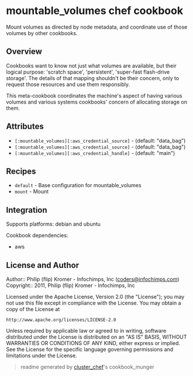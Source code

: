 # mountable_volumes chef cookbook

Mount volumes as directed by node metadata, and coordinate use of those volumes by other cookbooks.

## Overview

Cookbooks want to know not just what volumes are available, but their logical purpose: 'scratch space', 'persistent', 'super-fast flash-drive storage'. The details of that mapping shouldn't be their concern, only to request those resources and use them responsibly.

This meta-cookbook coordinates the machine's aspect of having various volumes and various systems cookbooks' concern of allocating storage on them.



## Attributes

* `[:mountable_volumes][:aws_credential_source]` -  (default: "data_bag")
* `[:mountable_volumes][:aws_credential_source]` -  (default: "data_bag")
* `[:mountable_volumes][:aws_credential_handle]` -  (default: "main")

## Recipes 

* `default`                  - Base configuration for mountable_volumes
* `mount`                    - Mount

## Integration

Supports platforms: debian and ubuntu

Cookbook dependencies:
* aws


## License and Author

Author::                Philip (flip) Kromer - Infochimps, Inc (<coders@infochimps.com>)
Copyright::             2011, Philip (flip) Kromer - Infochimps, Inc

Licensed under the Apache License, Version 2.0 (the "License");
you may not use this file except in compliance with the License.
You may obtain a copy of the License at

    http://www.apache.org/licenses/LICENSE-2.0

Unless required by applicable law or agreed to in writing, software
distributed under the License is distributed on an "AS IS" BASIS,
WITHOUT WARRANTIES OR CONDITIONS OF ANY KIND, either express or implied.
See the License for the specific language governing permissions and
limitations under the License.

> readme generated by [cluster_chef](http://github.com/infochimps/cluster_chef)'s cookbook_munger
